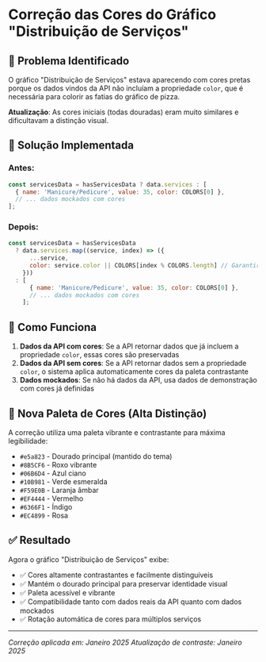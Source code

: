 # Correção das Cores do Gráfico "Distribuição de Serviços"

## 🎨 Problema Identificado
O gráfico "Distribuição de Serviços" estava aparecendo com cores pretas porque os dados vindos da API não incluíam a propriedade `color`, que é necessária para colorir as fatias do gráfico de pizza.

**Atualização**: As cores iniciais (todas douradas) eram muito similares e dificultavam a distinção visual.

## 🔧 Solução Implementada

### Antes:
```javascript
const servicesData = hasServicesData ? data.services : [
  { name: 'Manicure/Pedicure', value: 35, color: COLORS[0] },
  // ... dados mockados com cores
];
```

### Depois:
```javascript
const servicesData = hasServicesData 
  ? data.services.map((service, index) => ({
      ...service,
      color: service.color || COLORS[index % COLORS.length] // Garantir que sempre tem cor
    }))
  : [
      { name: 'Manicure/Pedicure', value: 35, color: COLORS[0] },
      // ... dados mockados com cores
    ];
```

## 🎯 Como Funciona

1. **Dados da API com cores**: Se a API retornar dados que já incluem a propriedade `color`, essas cores são preservadas
2. **Dados da API sem cores**: Se a API retornar dados sem a propriedade `color`, o sistema aplica automaticamente cores da paleta contrastante
3. **Dados mockados**: Se não há dados da API, usa dados de demonstração com cores já definidas

## 🌈 Nova Paleta de Cores (Alta Distinção)

A correção utiliza uma paleta vibrante e contrastante para máxima legibilidade:
- `#e5a823` - Dourado principal (mantido do tema)
- `#8B5CF6` - Roxo vibrante
- `#06B6D4` - Azul ciano
- `#10B981` - Verde esmeralda
- `#F59E0B` - Laranja âmbar
- `#EF4444` - Vermelho
- `#6366F1` - Índigo
- `#EC4899` - Rosa

## ✅ Resultado

Agora o gráfico "Distribuição de Serviços" exibe:
- ✅ Cores altamente contrastantes e facilmente distinguíveis
- ✅ Mantém o dourado principal para preservar identidade visual
- ✅ Paleta acessível e vibrante
- ✅ Compatibilidade tanto com dados reais da API quanto com dados mockados
- ✅ Rotação automática de cores para múltiplos serviços

---

*Correção aplicada em: Janeiro 2025*
*Atualização de contraste: Janeiro 2025*
